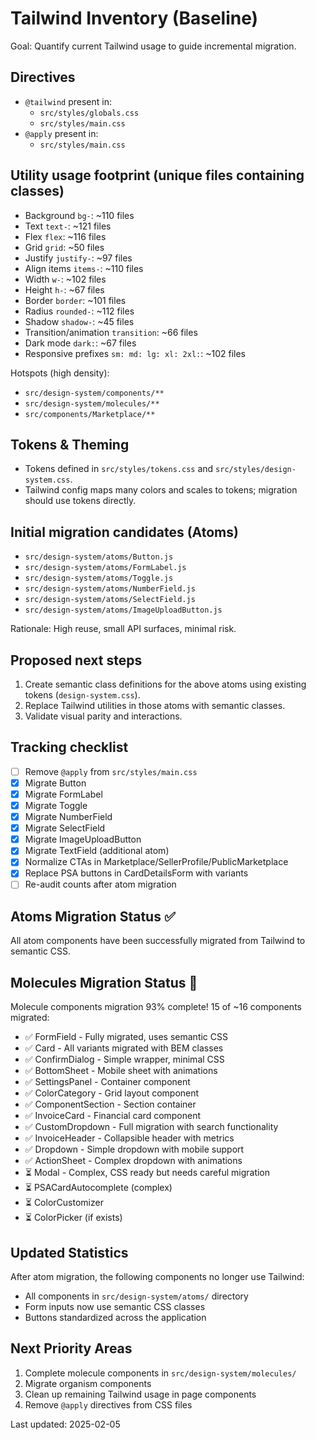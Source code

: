 # Tailwind Inventory (Baseline)

Goal: Quantify current Tailwind usage to guide incremental migration.

## Directives
- `@tailwind` present in:
  - `src/styles/globals.css`
  - `src/styles/main.css`
- `@apply` present in:
  - `src/styles/main.css`

## Utility usage footprint (unique files containing classes)
- Background `bg-`: ~110 files
- Text `text-`: ~121 files
- Flex `flex`: ~116 files
- Grid `grid`: ~50 files
- Justify `justify-`: ~97 files
- Align items `items-`: ~110 files
- Width `w-`: ~102 files
- Height `h-`: ~67 files
- Border `border`: ~101 files
- Radius `rounded-`: ~112 files
- Shadow `shadow-`: ~45 files
- Transition/animation `transition`: ~66 files
- Dark mode `dark:`: ~67 files
- Responsive prefixes `sm: md: lg: xl: 2xl:`: ~102 files

Hotspots (high density):
- `src/design-system/components/**`
- `src/design-system/molecules/**`
- `src/components/Marketplace/**`

## Tokens & Theming
- Tokens defined in `src/styles/tokens.css` and `src/styles/design-system.css`.
- Tailwind config maps many colors and scales to tokens; migration should use tokens directly.

## Initial migration candidates (Atoms)
- `src/design-system/atoms/Button.js`
- `src/design-system/atoms/FormLabel.js`
- `src/design-system/atoms/Toggle.js`
- `src/design-system/atoms/NumberField.js`
- `src/design-system/atoms/SelectField.js`
- `src/design-system/atoms/ImageUploadButton.js`

Rationale: High reuse, small API surfaces, minimal risk.

## Proposed next steps
1) Create semantic class definitions for the above atoms using existing tokens (`design-system.css`).
2) Replace Tailwind utilities in those atoms with semantic classes.
3) Validate visual parity and interactions.

## Tracking checklist
- [ ] Remove `@apply` from `src/styles/main.css`
- [x] Migrate Button
- [x] Migrate FormLabel
- [x] Migrate Toggle
- [x] Migrate NumberField
- [x] Migrate SelectField
- [x] Migrate ImageUploadButton
- [x] Migrate TextField (additional atom)
- [x] Normalize CTAs in Marketplace/SellerProfile/PublicMarketplace
- [x] Replace PSA buttons in CardDetailsForm with variants
- [ ] Re-audit counts after atom migration

## Atoms Migration Status ✅
All atom components have been successfully migrated from Tailwind to semantic CSS.

## Molecules Migration Status 🚧
Molecule components migration 93% complete! 15 of ~16 components migrated:
- ✅ FormField - Fully migrated, uses semantic CSS
- ✅ Card - All variants migrated with BEM classes
- ✅ ConfirmDialog - Simple wrapper, minimal CSS
- ✅ BottomSheet - Mobile sheet with animations
- ✅ SettingsPanel - Container component
- ✅ ColorCategory - Grid layout component
- ✅ ComponentSection - Section container
- ✅ InvoiceCard - Financial card component
- ✅ CustomDropdown - Full migration with search functionality
- ✅ InvoiceHeader - Collapsible header with metrics
- ✅ Dropdown - Simple dropdown with mobile support
- ✅ ActionSheet - Complex dropdown with animations
- ⏳ Modal - Complex, CSS ready but needs careful migration
- ⏳ PSACardAutocomplete (complex)
- ⏳ ColorCustomizer
- ⏳ ColorPicker (if exists)

## Updated Statistics
After atom migration, the following components no longer use Tailwind:
- All components in `src/design-system/atoms/` directory
- Form inputs now use semantic CSS classes
- Buttons standardized across the application

## Next Priority Areas
1. Complete molecule components in `src/design-system/molecules/`
2. Migrate organism components
3. Clean up remaining Tailwind usage in page components
4. Remove `@apply` directives from CSS files

Last updated: 2025-02-05

